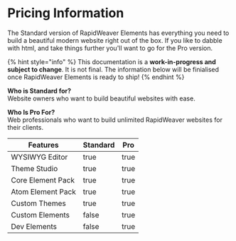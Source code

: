 # Pricing Information

The Standard version of RapidWeaver Elements has everything you need to build a beautiful modern website right out of the box. If you like to dabble with html, and take things further you'll want to go for the Pro version.

{% hint style="info" %}
This documentation is a **work-in-progress and subject to change**. It is not final. The information below will be finialised once RapidWeaver Elements is ready to ship!
{% endhint %}

**Who is Standard for?** \
Website owners who want to build beautiful websites with ease.

**Who Is Pro For?**\
Web professionals who want to build unlimited RapidWeaver websites for their clients.

<table><thead><tr><th>Features</th><th data-type="checkbox">Standard</th><th data-type="checkbox">Pro </th></tr></thead><tbody><tr><td>WYSIWYG Editor</td><td>true</td><td>true</td></tr><tr><td>Theme Studio</td><td>true</td><td>true</td></tr><tr><td>Core Element Pack</td><td>true</td><td>true</td></tr><tr><td>Atom Element Pack</td><td>true</td><td>true</td></tr><tr><td>Custom Themes</td><td>true</td><td>true</td></tr><tr><td>Custom Elements</td><td>false</td><td>true</td></tr><tr><td>Dev Elements</td><td>false</td><td>true</td></tr></tbody></table>



